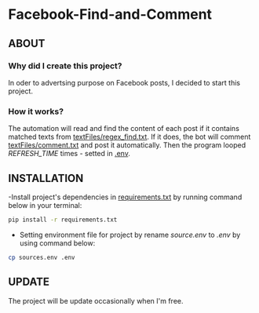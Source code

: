# Facebook-Find-and-Comment
## ABOUT
### Why did I create this project?
In oder to advertsing purpose on Facebook posts, I decided to start this project.
### How it works?
The automation will read and find the content of each post if it contains matched texts from [textFiles/regex_find.txt](https://github.com/datdadev/Facebook-Find-and-Comment/blob/main/textFiles/regex_find.txt).
If it does, the bot will comment [textFiles/comment.txt](https://github.com/datdadev/Facebook-Find-and-Comment/blob/main/textFiles/comment.txt) and post it automatically.
Then the program looped *REFRESH_TIME* times - setted in [.env](https://github.com/datdadev/Facebook-Find-and-Comment/blob/main/sources.env).
## INSTALLATION
-Install project's dependencies in [requirements.txt](https://github.com/datdadev/Auto-Find-and-Comment/blob/main/requirements.txt) by running command below in your terminal:

```bash
pip install -r requirements.txt
```
- Setting environment file for project by rename *source.env* to *.env* by using command below:

```bash
cp sources.env .env
```
## UPDATE
The project will be update occasionally when I'm free.
